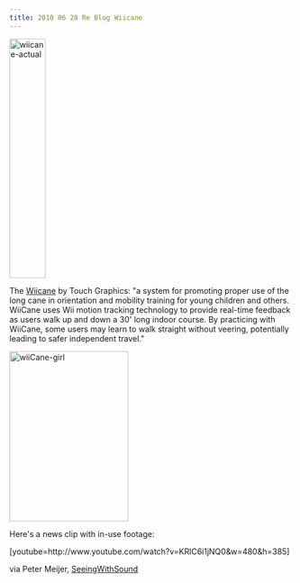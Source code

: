 ```yaml
---
title: 2010 06 28 Re Blog Wiicane
---
```


<p><a href="http://ablersite.files.wordpress.com/2010/06/wiicane-actual.gif"><img class="alignnone size-full wp-image-4638" alt="wiicane-actual" src="{{ site.baseurl }}/uploads/wiicane-actual.gif" width="64" height="425" /></a></p>
<p>The <a href="http://touchgraphics.com/research/wiicane.htm">Wiicane</a> by Touch Graphics: "a system for promoting proper use of the long cane in orientation and mobility training for young children and others. WiiCane uses Wii motion tracking technology to provide real-time feedback as users walk up and down a 30' long indoor course. By practicing with WiiCane, some users may learn to walk straight without veering, potentially leading to safer independent travel."</p>
<p><a href="http://ablersite.files.wordpress.com/2010/06/wiicane-girl.gif"><img class="alignnone size-full wp-image-4639" alt="wiiCane-girl" src="{{ site.baseurl }}/uploads/wiicane-girl.gif" width="211" height="302" /></a></p>
<p>Here's a news clip with in-use footage:</p>
<p>[youtube=http://www.youtube.com/watch?v=KRlC6i1jNQ0&amp;w=480&amp;h=385]</p>
<p>via Peter Meijer, <a href="http://www.seeingwithsound.com/">SeeingWithSound</a></p>
